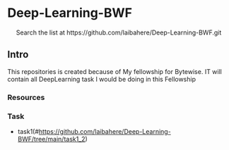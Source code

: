 # Deep-Learning-BWF

<div align="center" markdown="1">
Search the list at    https://github.com/laibahere/Deep-Learning-BWF.git
</div>


## Intro 
This repositories is created because of My fellowship for Bytewise. IT will contain all DeepLearning task I would be doing in this Fellowship

### Resources




### Task
+ task1(#https://github.com/laibahere/Deep-Learning-BWF/tree/main/task1_2)
